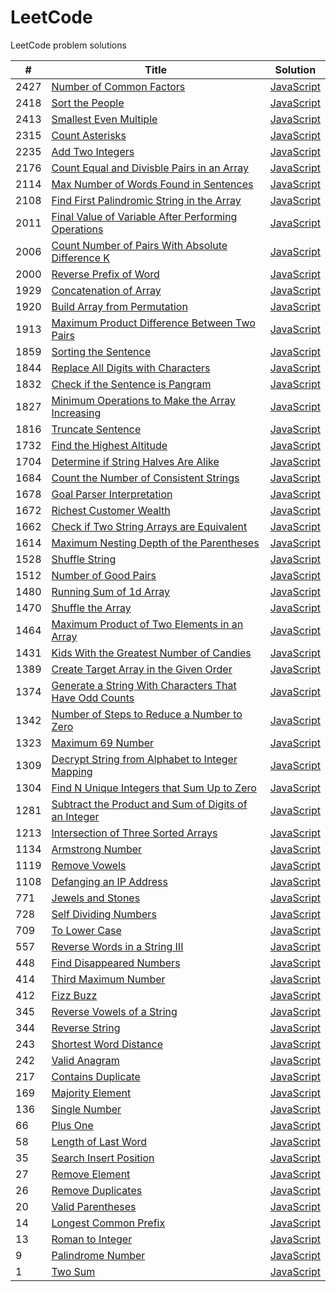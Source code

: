 # LeetCode
LeetCode problem solutions



| #  | Title                                                                                   | Solution                                   |
| -- | --------------------------------------------------------------------------------------- | ------------------------------------------ |
|2427| [Number of Common Factors](https://leetcode.com/problems/number-of-common-factors/)     | [JavaScript](number-of-common-factors.js)  |
|2418| [Sort the People](https://leetcode.com/problems/sort-the-people/)                       | [JavaScript](sort-people.js)               |
|2413| [Smallest Even Multiple](https://leetcode.com/problems/smallest-even-multiple/)         | [JavaScript](smallest-even-multiple.js)    |
|2315| [Count Asterisks](https://leetcode.com/problems/count-asterisks/)                       | [JavaScript](count-asterisks.js)           |
|2235| [Add Two Integers](https://leetcode.com/problems/add-two-integers/)                     | [JavaScript](add-two-integers.js)          |
|2176| [Count Equal and Divisble Pairs in an Array][2176]                                      | [JavaScript](count-equal-and-divisible.js) |
|2114| [Max Number of Words Found in Sentences][2114]                                          | [JavaScript](max-words-found.js)           |
|2108| [Find First Palindromic String in the Array][2108]                                      | [JavaScript](first-palindrome.js)          |
|2011| [Final Value of Variable After Performing Operations][2011]                             | [JavaScript](final-value.js)               |
|2006| [Count Number of Pairs With Absolute Difference K][2006]                                | [JavaScript](count-k-difference.js)        |
|2000| [Reverse Prefix of Word](https://leetcode.com/problems/reverse-prefix-of-word/)         | [JavaScript](reverse-prefix.js)            |
|1929| [Concatenation of Array](https://leetcode.com/problems/concatenation-of-array/)         | [JavaScript](concatenation-of-array.js)    |
|1920| [Build Array from Permutation][1920]                                                    | [JavaScript][1920-1]                       |
|1913| [Maximum Product Difference Between Two Pairs][1913]                                    | [JavaScript](max-product-difference.js)    |
|1859| [Sorting the Sentence](https://leetcode.com/problems/sorting-the-sentence/)             | [JavaScript](sorting-the-sentence.js)      |
|1844| [Replace All Digits with Characters][1844]                                              | [JavaScript](replace-digits-with-chars.js) |
|1832| [Check if the Sentence is Pangram][1832]                                                | [JavaScript](check-if-pangram.js)          |
|1827| [Minimum Operations to Make the Array Increasing][1827]                                 | [JavaScript](minimum-operations.js)        |
|1816| [Truncate Sentence](https://leetcode.com/problems/truncate-sentence/)                   | [JavaScript](truncate-sentence.js)         |
|1732| [Find the Highest Altitude](https://leetcode.com/problems/find-the-highest-altitude/)   | [JavaScript](highest-altitude.js)          |
|1704| [Determine if String Halves Are Alike][1704]                                            | [JavaScript](halves-are-alike.js)          |
|1684| [Count the Number of Consistent Strings][1684]                                          | [JavaScript](count-consistent-strings.js)  |
|1678| [Goal Parser Interpretation](https://leetcode.com/problems/goal-parser-interpretation/) | [JavaScript](goal-parser-interpretation.js)|
|1672| [Richest Customer Wealth](https://leetcode.com/problems/richest-customer-wealth/)       | [JavaScript](richest-customer-wealth.js)   |
|1662| [Check if Two String Arrays are Equivalent][1662]                                       | [JavaScript](array-strings-are-equal.js)   |
|1614| [Maximum Nesting Depth of the Parentheses][1614]                                        | [JavaScript](max-depth-of-parentheses.js)  |
|1528| [Shuffle String](https://leetcode.com/problems/shuffle-string/)                         | [JavaScript](shuffle-string.js)            |
|1512| [Number of Good Pairs](https://leetcode.com/problems/number-of-good-pairs/)             | [JavaScript](number-of-good-pairs.js)      |
|1480| [Running Sum of 1d Array](https://leetcode.com/problems/running-sum-of-1d-array/)       | [JavaScript](running-sum-of-1d-array.js)   |
|1470| [Shuffle the Array](https://leetcode.com/problems/shuffle-the-array/)                   | [JavaScript](shuffle-the-array.js)         |
|1464| [Maximum Product of Two Elements in an Array][1464]                                     | [JavaScript](max-product-in-array.js)      |
|1431| [Kids With the Greatest Number of Candies][1431]                                        | [JavaScript](kids-with-candies.js)         |
|1389| [Create Target Array in the Given Order][1389]                                          | [JavaScript](create-target-array.js)       |
|1374| [Generate a String With Characters That Have Odd Counts][1374]                          | [JavaScript](string-with-odd-counts.js)    |
|1342| [Number of Steps to Reduce a Number to Zero][1342]                                      | [JavaScript](number-of-steps.js)           |
|1323| [Maximum 69 Number](https://leetcode.com/problems/maximum-69-number/)                   | [JavaScript](maximum-69-number.js)         |
|1309| [Decrypt String from Alphabet to Integer Mapping][1309]                                 | [JavaScript][1309-1]                       |
|1304| [Find N Unique Integers that Sum Up to Zero][1304]                                      | [JavaScript](sum-zero.js)                  |
|1281| [Subtract the Product and Sum of Digits of an Integer][1281]                            | [JavaScript](subtract-product-and-sum.js)  |
|1213| [Intersection of Three Sorted Arrays][1213]                                             | [JavaScript][1213-1]                       |
|1134| [Armstrong Number](https://leetcode.com/problems/armstrong-number/)                     | [JavaScript](armstrong-number.js)          |
|1119| [Remove Vowels](https://leetcode.com/problems/remove-vowels-from-a-string/)             | [JavaScript](remove-vowels.js)             |
|1108| [Defanging an IP Address](https://leetcode.com/problems/defanging-an-ip-address/)       | [JavaScript](defanging-an-ip-address.js)   |
| 771| [Jewels and Stones](https://leetcode.com/problems/jewels-and-stones/)                   | [JavaScript](jewels-and-stones.js)         |
| 728| [Self Dividing Numbers](https://leetcode.com/problems/self-dividing-numbers/)           | [JavaScript](self-dividing-numbers.js)     |
| 709| [To Lower Case](https://leetcode.com/problems/to-lower-case/)                           | [JavaScript](to-lower-case.js)             |
| 557| [Reverse Words in a String III][557]                                                    | [JavaScript][557-1]                        |
| 448| [Find Disappeared Numbers][448]                                                         | [JavaScript](find-disappeared-numbers.js)  |
| 414| [Third Maximum Number](https://leetcode.com/problems/third-maximum-number/)             | [JavaScript](third-maximum-number.js)      |
| 412| [Fizz Buzz](https://leetcode.com/problems/fizz-buzz/)                                   | [JavaScript](fizz-buzz.js)                 |
| 345| [Reverse Vowels of a String](https://leetcode.com/problems/reverse-vowels-of-a-string/) | [JavaScript](reverse-vowels-of-string.js)  |
| 344| [Reverse String](https://leetcode.com/problems/reverse-string/)                         | [JavaScript](reverse-string.js)            |
| 243| [Shortest Word Distance](https://leetcode.com/problems/shortest-word-distance/)         | [JavaScript](shortest-word-distance.js)    |
| 242| [Valid Anagram](https://leetcode.com/problems/valid-anagram/)                           | [JavaScript](valid-anagram.js)             |
| 217| [Contains Duplicate](https://leetcode.com/problems/contains-duplicate/)                 | [JavaScript](contains-duplicate.js)        |
| 169| [Majority Element](https://leetcode.com/problems/majority-element/)                     | [JavaScript](majority-element.js)          |
| 136| [Single Number](https://leetcode.com/problems/single-number/)                           | [JavaScript](single-number.js)             |
| 66 | [Plus One](https://leetcode.com/problems/plus-one/)                                     | [JavaScript](plus-one.js)                  |
| 58 | [Length of Last Word](https://leetcode.com/problems/length-of-last-word/)               | [JavaScript](length-of-last-word.js)       |
| 35 | [Search Insert Position](https://leetcode.com/problems/search-insert-position/)         | [JavaScript](search-insert-position.js)    |
| 27 | [Remove Element](https://leetcode.com/problems/remove-element/)                         | [JavaScript](remove-element.js)            |
| 26 | [Remove Duplicates](https://leetcode.com/problems/remove-duplicates-from-sorted-array/) | [JavaScript](remove-dupes.js)              |
| 20 | [Valid Parentheses](https://leetcode.com/problems/valid-parentheses/)                   | [JavaScript](valid-parentheses.js)         |
| 14 | [Longest Common Prefix](https://leetcode.com/problems/longest-common-prefix/)           | [JavaScript](longest-common-prefix.js)     |
| 13 | [Roman to Integer](https://leetcode.com/problems/roman-to-integer/)                     | [JavaScript](roman-to-integer.js)          |
| 9  | [Palindrome Number](https://leetcode.com/problems/palindrome-number/)                   | [JavaScript](palindrome-number.js)         |
| 1  | [Two Sum](https://leetcode.com/problems/two-sum/)                                       | [JavaScript](two-sum.js)                   |


<!-- Long Pathways that don't fit neatly into columns. -->
[2176]: https://leetcode.com/problems/count-equal-and-divisible-pairs-in-an-array/
[2114]: https://leetcode.com/problems/maximum-number-of-words-found-in-sentences/
[2108]: https://leetcode.com/problems/find-first-palindromic-string-in-the-array/
[2011]: https://leetcode.com/problems/final-value-of-variable-after-performing-operations/
[2006]: https://leetcode.com/problems/count-number-of-pairs-with-absolute-difference-k/
[1920]: https://leetcode.com/problems/build-array-from-permutation/
[1920-1]: build-array-from-permutation.js
[1913]: https://leetcode.com/problems/maximum-product-difference-between-two-pairs/
[1844]: https://leetcode.com/problems/replace-all-digits-with-characters/
[1832]: https://leetcode.com/problems/check-if-the-sentence-is-pangram/
[1827]: https://leetcode.com/problems/minimum-operations-to-make-the-array-increasing/
[1704]: https://leetcode.com/problems/determine-if-string-halves-are-alike/
[1684]: https://leetcode.com/problems/count-the-number-of-consistent-strings/
[1662]: https://leetcode.com/problems/check-if-two-string-arrays-are-equivalent/
[1614]: https://leetcode.com/problems/maximum-nesting-depth-of-the-parentheses/
[1464]: https://leetcode.com/problems/maximum-product-of-two-elements-in-an-array/
[1431]: https://leetcode.com/problems/kids-with-the-greatest-number-of-candies/
[1389]: https://leetcode.com/problems/create-target-array-in-the-given-order/
[1374]: https://leetcode.com/problems/generate-a-string-with-characters-that-have-odd-counts/
[1342]: https://leetcode.com/problems/number-of-steps-to-reduce-a-number-to-zero/
[1309]: https://leetcode.com/problems/decrypt-string-from-alphabet-to-integer-mapping/
[1309-1]: alphabet-to-integer-mapping.js
[1304]: https://leetcode.com/problems/find-n-unique-integers-sum-up-to-zero/
[1281]: https://leetcode.com/problems/subtract-the-product-and-sum-of-digits-of-an-integer/
[1213]: https://leetcode.com/problems/intersection-of-three-sorted-arrays/
[1213-1]: intersection-of-sorted-arrays.js
[557]: https://leetcode.com/problems/reverse-words-in-a-string-iii/
[557-1]: reverse-words-in-string-III.js
[448]: https://leetcode.com/problems/find-all-numbers-disappeared-in-an-array/
